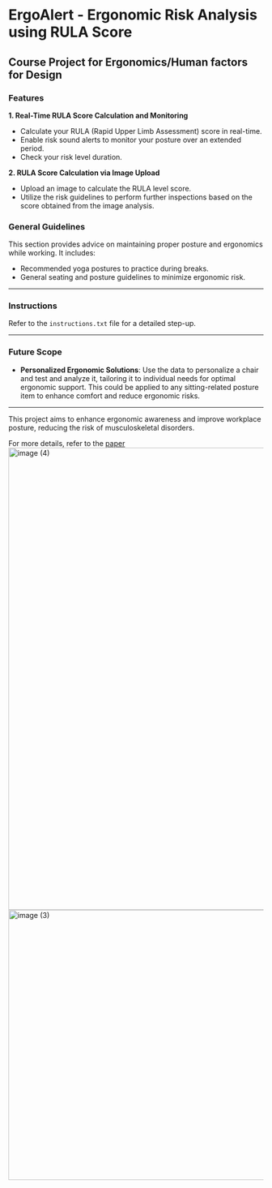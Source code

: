 # ErgoAlert - Ergonomic Risk Analysis using RULA Score

## Course Project for Ergonomics/Human factors for Design

### Features

**1. Real-Time RULA Score Calculation and Monitoring**
- Calculate your RULA (Rapid Upper Limb Assessment) score in real-time.
- Enable risk sound alerts to monitor your posture over an extended period.
- Check your risk level duration.

**2. RULA Score Calculation via Image Upload**
- Upload an image to calculate the RULA level score.
- Utilize the risk guidelines to perform further inspections based on the score obtained from the image analysis.

### General Guidelines

This section provides advice on maintaining proper posture and ergonomics while working. It includes:
- Recommended yoga postures to practice during breaks.
- General seating and posture guidelines to minimize ergonomic risk.

---

### Instructions

Refer to the `instructions.txt` file for a detailed step-up.

---
### Future Scope

- **Personalized Ergonomic Solutions**: Use the data to personalize a chair and test and analyze it, tailoring it to individual needs for optimal ergonomic support. This could be applied to any sitting-related posture item to enhance comfort and reduce ergonomic risks.

---

This project aims to enhance ergonomic awareness and improve workplace posture, reducing the risk of musculoskeletal disorders.

For more details, refer to the [paper](G13_EFD_Project_Paper.pdf)
<img width="912" alt="image (4)" src="https://github.com/Annu117/Ergonomic_Risk/assets/108427028/1f9ac04d-2bf6-4084-87b5-b67d4019ef97">
<img width="533" alt="image (3)" src="https://github.com/Annu117/Ergonomic_Risk/assets/108427028/0f804be0-f439-4d6c-bf7d-69672c35d5a0">
